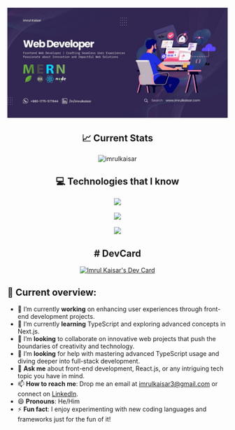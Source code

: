 ![Banner image](https://raw.githubusercontent.com/imrulkaisar/imrulkaisar.github.io/main/images/banner.jpg)

<h2 align="center">📈 Current Stats</h2>

<p align="center"><img src="https://github-readme-streak-stats.herokuapp.com?user=imrulkaisar&theme=neon" alt="imrulkaisar" /></p>

<!-- https://github-readme-streak-stats.herokuapp.com/demo/ -->

<h2 align="center">💻 Technologies that I know </h2>

<p align="center">
    <img src="https://skillicons.dev/icons?i=html,css,javascript,tailwind,react,git,firebase" />
</p>
<p align="center">
    <img src="https://skillicons.dev/icons?i=typescript,nodejs,mongo,express,nextjs" />
</p>
<p align="center">
    <img src="https://skillicons.dev/icons?i=php,wordpress,mysql" />
</p>
<!-- https://github.com/tandpfun/skill-icons -->

<h2 align="center"># DevCard </h2>
<p align="center"><a href="https://app.daily.dev/imrulkaisar"><img src="https://api.daily.dev/devcards/38d2752f9ce74886a62bf0714b805958.png?r=si2" width="300" alt="Imrul Kaisar's Dev Card"/></a></p>

## 👀 Current overview:

- 🔭 I’m currently **working** on enhancing user experiences through front-end development projects.
- 🌱 I’m currently **learning** TypeScript and exploring advanced concepts in Next.js.
- 👯 I’m **looking** to collaborate on innovative web projects that push the boundaries of creativity and technology.
- 🤔 I’m **looking** for help with mastering advanced TypeScript usage and diving deeper into full-stack development.
- 💬 **Ask me** about front-end development, React.js, or any intriguing tech topic you have in mind.
- 📫 **How to reach me**: Drop me an email at <a href="mailto:imrulkaisar3@gmail.com">imrulkaisar3@gmail.com</a> or connect on <a href="https://www.linkedin.com/in/imrulkaisar/" target="_blank">LinkedIn</a>.
- 😄 **Pronouns**: He/Him
- ⚡ **Fun fact**: I enjoy experimenting with new coding languages and frameworks just for the fun of it!

